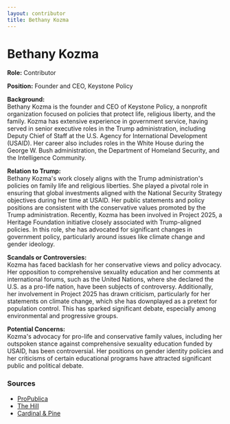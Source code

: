 ```yaml
---
layout: contributor
title: Bethany Kozma
---
```


# Bethany Kozma

**Role:** Contributor

**Position:** Founder and CEO, Keystone Policy

**Background:**  
Bethany Kozma is the founder and CEO of Keystone Policy, a nonprofit organization focused on policies that protect life, religious liberty, and the family. Kozma has extensive experience in government service, having served in senior executive roles in the Trump administration, including Deputy Chief of Staff at the U.S. Agency for International Development (USAID). Her career also includes roles in the White House during the George W. Bush administration, the Department of Homeland Security, and the Intelligence Community.

**Relation to Trump:**  
Bethany Kozma's work closely aligns with the Trump administration's policies on family life and religious liberties. She played a pivotal role in ensuring that global investments aligned with the National Security Strategy objectives during her time at USAID. Her public statements and policy positions are consistent with the conservative values promoted by the Trump administration. Recently, Kozma has been involved in Project 2025, a Heritage Foundation initiative closely associated with Trump-aligned policies. In this role, she has advocated for significant changes in government policy, particularly around issues like climate change and gender ideology.

**Scandals or Controversies:**  
Kozma has faced backlash for her conservative views and policy advocacy. Her opposition to comprehensive sexuality education and her comments at international forums, such as the United Nations, where she declared the U.S. as a pro-life nation, have been subjects of controversy. Additionally, her involvement in Project 2025 has drawn criticism, particularly for her statements on climate change, which she has downplayed as a pretext for population control. This has sparked significant debate, especially among environmental and progressive groups.

**Potential Concerns:**  
Kozma's advocacy for pro-life and conservative family values, including her outspoken stance against comprehensive sexuality education funded by USAID, has been controversial. Her positions on gender identity policies and her criticisms of certain educational programs have attracted significant public and political debate.

### Sources
- [ProPublica](https://www.propublica.org)
- [The Hill](https://thehill.com)
- [Cardinal & Pine](https://cardinalpine.com)
